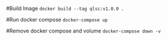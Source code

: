#Build Image
`docker build --tag qlsc:v1.0.0 . `

#Run docker compose
`docker-compose up`

#Remove docker compose and volume
`docker-compose down -v`

